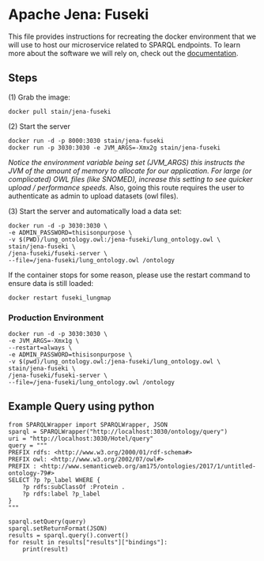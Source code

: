 # Apache Jena: Fuseki
This file provides instructions for recreating the docker environment that we will use to
host our microservice related to SPARQL endpoints. To learn more about the software we 
will rely on, check out the [documentation](https://jena.apache.org/documentation/serving_data/).

## Steps
(1) Grab the image:
```
docker pull stain/jena-fuseki
```

(2) Start the server
```
docker run -d -p 8000:3030 stain/jena-fuseki
docker run -p 3030:3030 -e JVM_ARGS=-Xmx2g stain/jena-fuseki
```
*Notice the environment variable being set (JVM_ARGS) this instructs the JVM of the amount
of memory to allocate for our application. For large (or complicated) OWL files (like SNOMED), 
increase this setting to see quicker upload / performance speeds.* Also, going this route requires
the user to authenticate as admin to upload datasets (owl files).

(3) Start the server and automatically load a data set:
```
docker run -d -p 3030:3030 \
-e ADMIN_PASSWORD=thisisonpurpose \
-v $(PWD)/lung_ontology.owl:/jena-fuseki/lung_ontology.owl \
stain/jena-fuseki \
/jena-fuseki/fuseki-server \
--file=/jena-fuseki/lung_ontology.owl /ontology
```
If the container stops for some reason, please use the restart command to ensure data is still loaded:
```
docker restart fuseki_lungmap
```

### Production Environment
```
docker run -d -p 3030:3030 \
-e JVM_ARGS=-Xmx1g \
--restart=always \
-e ADMIN_PASSWORD=thisisonpurpose \
-v $(pwd)/lung_ontology.owl:/jena-fuseki/lung_ontology.owl \
stain/jena-fuseki \
/jena-fuseki/fuseki-server \
--file=/jena-fuseki/lung_ontology.owl /ontology
```

## Example Query using python
```
from SPARQLWrapper import SPARQLWrapper, JSON
sparql = SPARQLWrapper("http://localhost:3030/ontology/query")
uri = "http://localhost:3030/Hotel/query"
query = """
PREFIX rdfs: <http://www.w3.org/2000/01/rdf-schema#>
PREFIX owl: <http://www.w3.org/2002/07/owl#>
PREFIX : <http://www.semanticweb.org/am175/ontologies/2017/1/untitled-ontology-79#>
SELECT ?p ?p_label WHERE {
    ?p rdfs:subClassOf :Protein .
    ?p rdfs:label ?p_label
}
"""

sparql.setQuery(query)
sparql.setReturnFormat(JSON)
results = sparql.query().convert()
for result in results["results"]["bindings"]:
    print(result)

```